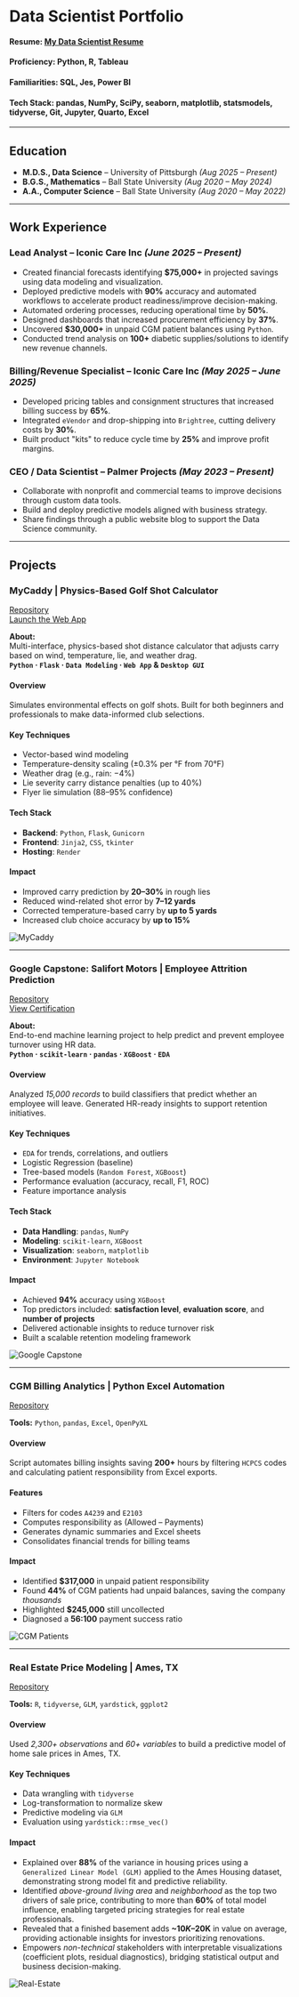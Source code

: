 # Data Scientist Portfolio

#### Resume: [My Data Scientist Resume](https://2d7974f8-5fa5-4136-aaa2-354b07c4877e.filesusr.com/ugd/a966b5_d8e418714fc148a69ee20224d2504475.pdf)  
#### Proficiency: Python, R, Tableau  
#### Familiarities: SQL, Jes, Power BI  
#### Tech Stack: pandas, NumPy, SciPy, seaborn, matplotlib, statsmodels, tidyverse, Git, Jupyter, Quarto, Excel

---

## Education

- **M.D.S., Data Science** – University of Pittsburgh *(Aug 2025 – Present)*  
- **B.G.S., Mathematics** – Ball State University *(Aug 2020 – May 2024)*  
- **A.A., Computer Science** – Ball State University *(Aug 2020 – May 2022)*

---

## Work Experience

### Lead Analyst – Iconic Care Inc *(June 2025 – Present)*
- Created financial forecasts identifying **$75,000+** in projected savings using data modeling and visualization.
- Deployed predictive models with **90%** accuracy and automated workflows to accelerate product readiness/improve decision-making.
- Automated ordering processes, reducing operational time by **50%**.
- Designed dashboards that increased procurement efficiency by **37%**.
- Uncovered **$30,000+** in unpaid CGM patient balances using `Python`.
- Conducted trend analysis on **100+** diabetic supplies/solutions to identify new revenue channels.

### Billing/Revenue Specialist – Iconic Care Inc *(May 2025 – June 2025)*
- Developed pricing tables and consignment structures that increased billing success by **65%**.
- Integrated `eVendor` and drop-shipping into `Brightree`, cutting delivery costs by **30%**.
- Built product "kits" to reduce cycle time by **25%** and improve profit margins.

### CEO / Data Scientist – Palmer Projects *(May 2023 – Present)*
- Collaborate with nonprofit and commercial teams to improve decisions through custom data tools.
- Build and deploy predictive models aligned with business strategy.
- Share findings through a public website blog to support the Data Science community.

---

## Projects

### MyCaddy | Physics-Based Golf Shot Calculator  
[Repository](https://github.com/CanyenPalmer/MyCaddy)  
[Launch the Web App](https://mycaddy.onrender.com)

**About:**  
Multi-interface, physics-based shot distance calculator that adjusts carry based on wind, temperature, lie, and weather drag.  
**`Python` · `Flask` · `Data Modeling` · `Web App` & `Desktop GUI`**

#### Overview
Simulates environmental effects on golf shots. Built for both beginners and professionals to make data-informed club selections.

#### Key Techniques
- Vector-based wind modeling  
- Temperature-density scaling (±0.3% per °F from 70°F)  
- Weather drag (e.g., rain: −4%)  
- Lie severity carry distance penalties (up to 40%)  
- Flyer lie simulation (88–95% confidence)

#### Tech Stack
- **Backend**: `Python`, `Flask`, `Gunicorn`  
- **Frontend**: `Jinja2`, `CSS`, `tkinter`  
- **Hosting**: `Render`

#### Impact
- Improved carry prediction by **20–30%** in rough lies  
- Reduced wind-related shot error by **7–12 yards**  
- Corrected temperature-based carry by **up to 5 yards**  
- Increased club choice accuracy by **up to 15%**

![MyCaddy](/assets/img/rangefinder.jpg)

---

### Google Capstone: Salifort Motors | Employee Attrition Prediction  
[Repository](https://github.com/CanyenPalmer/Logistic-Regression-and-Tree-based-Machine-Learning)  
[View Certification](https://www.coursera.org/account/accomplishments/professional-cert/certificate/GLIO99TYNKY8)

**About:**  
End-to-end machine learning project to help predict and prevent employee turnover using HR data.  
**`Python` · `scikit-learn` · `pandas` · `XGBoost` · `EDA`**

#### Overview
Analyzed *15,000 records* to build classifiers that predict whether an employee will leave. Generated HR-ready insights to support retention initiatives.

#### Key Techniques
- `EDA` for trends, correlations, and outliers  
- Logistic Regression (baseline)  
- Tree-based models (`Random Forest`, `XGBoost`)  
- Performance evaluation (accuracy, recall, F1, ROC)  
- Feature importance analysis

#### Tech Stack
- **Data Handling**: `pandas`, `NumPy`  
- **Modeling**: `scikit-learn`, `XGBoost`  
- **Visualization**: `seaborn`, `matplotlib`  
- **Environment**: `Jupyter Notebook`

#### Impact
- Achieved **94%** accuracy using `XGBoost`  
- Top predictors included: **satisfaction level**, **evaluation score**, and **number of projects**  
- Delivered actionable insights to reduce turnover risk  
- Built a scalable retention modeling framework

![Google Capstone](/assets/img/google.jpg)

---

### CGM Billing Analytics | Python Excel Automation  
[Repository](https://github.com/CanyenPalmer/CGM-Patient-Analytics)

**Tools:** `Python`, `pandas`, `Excel`, `OpenPyXL`

#### Overview
Script automates billing insights saving **200+** hours by filtering `HCPCS` codes and calculating patient responsibility from Excel exports.

#### Features
- Filters for codes `A4239` and `E2103`  
- Computes responsibility as (Allowed – Payments)  
- Generates dynamic summaries and Excel sheets  
- Consolidates financial trends for billing teams

#### Impact
- Identified **$317,000** in unpaid patient responsibility  
- Found **44%** of CGM patients had unpaid balances, saving the company *thousands* 
- Highlighted **$245,000** still uncollected  
- Diagnosed a **56:100** payment success ratio

![CGM Patients](/assets/img/cgm.jpg)

---

### Real Estate Price Modeling | Ames, TX  
[Repository](https://github.com/CanyenPalmer/R-Coding---Real-estate-Conditions-Comparrison)

**Tools:** `R`, `tidyverse`, `GLM`, `yardstick`, `ggplot2`

#### Overview
Used *2,300+ observations* and *60+ variables* to build a predictive model of home sale prices in Ames, TX.

#### Key Techniques
- Data wrangling with `tidyverse`  
- Log-transformation to normalize skew  
- Predictive modeling via `GLM`  
- Evaluation using `yardstick::rmse_vec()`

#### Impact
- Explained over **88%** of the variance in housing prices using a `Generalized Linear Model (GLM)` applied to the Ames Housing dataset, demonstrating strong model fit and predictive reliability.
- Identified *above-ground living area* and *neighborhood* as the top two drivers of sale price, contributing to more than **60%** of total model influence, enabling targeted pricing strategies for real estate professionals.
- Revealed that a finished basement adds **~$10K–$20K** in value on average, providing actionable insights for investors prioritizing renovations.
- Empowers *non-technical* stakeholders with interpretable visualizations (coefficient plots, residual diagnostics), bridging statistical output and business decision-making.

![Real-Estate](/assets/img/real_estate.jpg)

